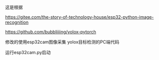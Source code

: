 这是根据

https://gitee.com/the-story-of-technology-house/esp32-python-image-recognition

https://github.com/bubbliiiing/yolox-pytorch

修改的使用esp32cam图像采集 yolox目标检测的PC端代码

运行esp32cam.py启动
